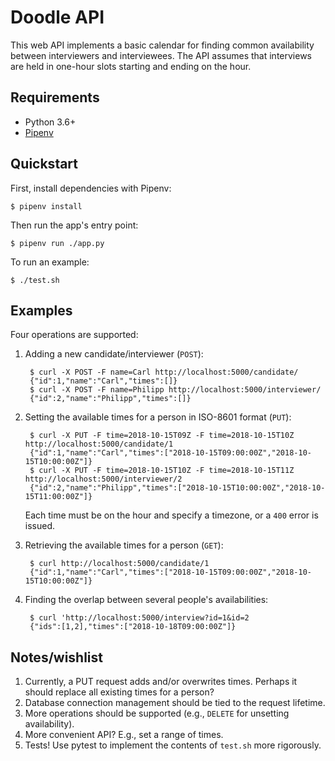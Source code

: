 Doodle API
==========

This web API implements a basic calendar for finding common availability between interviewers and
interviewees.  The API assumes that interviews are held in one-hour slots starting and ending on the
hour.

Requirements
------------

* Python 3.6+
* [Pipenv](https://pipenv.readthedocs.io/en/latest/)

Quickstart
----------

First, install dependencies with Pipenv:

    $ pipenv install

Then run the app's entry point:

    $ pipenv run ./app.py

To run an example:

    $ ./test.sh

Examples
--------

Four operations are supported:

1. Adding a new candidate/interviewer (``POST``):

        $ curl -X POST -F name=Carl http://localhost:5000/candidate/
        {"id":1,"name":"Carl","times":[]}
        $ curl -X POST -F name=Philipp http://localhost:5000/interviewer/
        {"id":2,"name":"Philipp","times":[]}

2. Setting the available times for a person in ISO-8601 format (``PUT``):
    
        $ curl -X PUT -F time=2018-10-15T09Z -F time=2018-10-15T10Z http://localhost:5000/candidate/1
        {"id":1,"name":"Carl","times":["2018-10-15T09:00:00Z","2018-10-15T10:00:00Z"]}
        $ curl -X PUT -F time=2018-10-15T10Z -F time=2018-10-15T11Z http://localhost:5000/interviewer/2
        {"id":2,"name":"Philipp","times":["2018-10-15T10:00:00Z","2018-10-15T11:00:00Z"]}

    Each time must be on the hour and specify a timezone, or a ``400`` error is issued.

3. Retrieving the available times for a person (``GET``):
    
        $ curl http://localhost:5000/candidate/1
        {"id":1,"name":"Carl","times":["2018-10-15T09:00:00Z","2018-10-15T10:00:00Z"]}

4. Finding the overlap between several people's availabilities:
    
        $ curl 'http://localhost:5000/interview?id=1&id=2
        {"ids":[1,2],"times":["2018-10-18T09:00:00Z"]}


Notes/wishlist
---------------

1. Currently, a PUT request adds and/or overwrites times.  Perhaps it should replace all existing
   times for a person?
2. Database connection management should be tied to the request lifetime.
3. More operations should be supported (e.g., ``DELETE`` for unsetting availability).
4. More convenient API? E.g., set a range of times.
5. Tests!  Use pytest to implement the contents of ``test.sh`` more rigorously.
